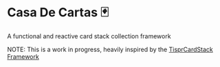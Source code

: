 # Casa De Cartas 🃏

A functional and reactive card stack collection framework

NOTE: This is a work in progress, heavily inspired by the [TisprCardStack Framework](https://github.com/tispr/tispr-card-stack)
